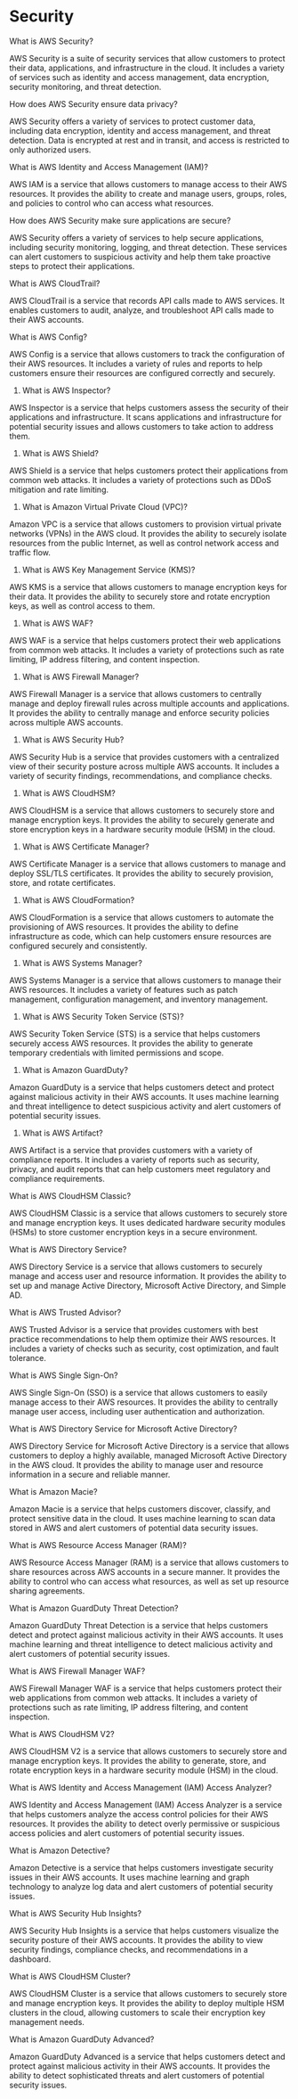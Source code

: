 # Security

What is AWS Security?

AWS Security is a suite of security services that allow customers to protect their data, applications, and infrastructure in the cloud. It includes a variety of services such as identity and access management, data encryption, security monitoring, and threat detection.

How does AWS Security ensure data privacy?

AWS Security offers a variety of services to protect customer data, including data encryption, identity and access management, and threat detection. Data is encrypted at rest and in transit, and access is restricted to only authorized users.

What is AWS Identity and Access Management (IAM)?

AWS IAM is a service that allows customers to manage access to their AWS resources. It provides the ability to create and manage users, groups, roles, and policies to control who can access what resources.

How does AWS Security make sure applications are secure?

AWS Security offers a variety of services to help secure applications, including security monitoring, logging, and threat detection. These services can alert customers to suspicious activity and help them take proactive steps to protect their applications.

What is AWS CloudTrail?

AWS CloudTrail is a service that records API calls made to AWS services. It enables customers to audit, analyze, and troubleshoot API calls made to their AWS accounts.

What is AWS Config?

AWS Config is a service that allows customers to track the configuration of their AWS resources. It includes a variety of rules and reports to help customers ensure their resources are configured correctly and securely.

1. What is AWS Inspector?

AWS Inspector is a service that helps customers assess the security of their applications and infrastructure. It scans applications and infrastructure for potential security issues and allows customers to take action to address them.

1. What is AWS Shield?

AWS Shield is a service that helps customers protect their applications from common web attacks. It includes a variety of protections such as DDoS mitigation and rate limiting.

1. What is Amazon Virtual Private Cloud (VPC)?

Amazon VPC is a service that allows customers to provision virtual private networks (VPNs) in the AWS cloud. It provides the ability to securely isolate resources from the public Internet, as well as control network access and traffic flow.

1. What is AWS Key Management Service (KMS)?

AWS KMS is a service that allows customers to manage encryption keys for their data. It provides the ability to securely store and rotate encryption keys, as well as control access to them.

1. What is AWS WAF?

AWS WAF is a service that helps customers protect their web applications from common web attacks. It includes a variety of protections such as rate limiting, IP address filtering, and content inspection.

1. What is AWS Firewall Manager?

AWS Firewall Manager is a service that allows customers to centrally manage and deploy firewall rules across multiple accounts and applications. It provides the ability to centrally manage and enforce security policies across multiple AWS accounts.

1. What is AWS Security Hub?

AWS Security Hub is a service that provides customers with a centralized view of their security posture across multiple AWS accounts. It includes a variety of security findings, recommendations, and compliance checks.

1. What is AWS CloudHSM?

AWS CloudHSM is a service that allows customers to securely store and manage encryption keys. It provides the ability to securely generate and store encryption keys in a hardware security module (HSM) in the cloud.

1. What is AWS Certificate Manager?

AWS Certificate Manager is a service that allows customers to manage and deploy SSL/TLS certificates. It provides the ability to securely provision, store, and rotate certificates.

1. What is AWS CloudFormation?

AWS CloudFormation is a service that allows customers to automate the provisioning of AWS resources. It provides the ability to define infrastructure as code, which can help customers ensure resources are configured securely and consistently.

1. What is AWS Systems Manager?

AWS Systems Manager is a service that allows customers to manage their AWS resources. It includes a variety of features such as patch management, configuration management, and inventory management.

1. What is AWS Security Token Service (STS)?

AWS Security Token Service (STS) is a service that helps customers securely access AWS resources. It provides the ability to generate temporary credentials with limited permissions and scope.

1. What is Amazon GuardDuty?

Amazon GuardDuty is a service that helps customers detect and protect against malicious activity in their AWS accounts. It uses machine learning and threat intelligence to detect suspicious activity and alert customers of potential security issues.

1. What is AWS Artifact?

AWS Artifact is a service that provides customers with a variety of compliance reports. It includes a variety of reports such as security, privacy, and audit reports that can help customers meet regulatory and compliance requirements.

What is AWS CloudHSM Classic?

AWS CloudHSM Classic is a service that allows customers to securely store and manage encryption keys. It uses dedicated hardware security modules (HSMs) to store customer encryption keys in a secure environment.

What is AWS Directory Service?

AWS Directory Service is a service that allows customers to securely manage and access user and resource information. It provides the ability to set up and manage Active Directory, Microsoft Active Directory, and Simple AD.

What is AWS Trusted Advisor?

AWS Trusted Advisor is a service that provides customers with best practice recommendations to help them optimize their AWS resources. It includes a variety of checks such as security, cost optimization, and fault tolerance.

What is AWS Single Sign-On?

AWS Single Sign-On (SSO) is a service that allows customers to easily manage access to their AWS resources. It provides the ability to centrally manage user access, including user authentication and authorization.

What is AWS Directory Service for Microsoft Active Directory?

AWS Directory Service for Microsoft Active Directory is a service that allows customers to deploy a highly available, managed Microsoft Active Directory in the AWS cloud. It provides the ability to manage user and resource information in a secure and reliable manner.

What is Amazon Macie?

Amazon Macie is a service that helps customers discover, classify, and protect sensitive data in the cloud. It uses machine learning to scan data stored in AWS and alert customers of potential data security issues.

What is AWS Resource Access Manager (RAM)?

AWS Resource Access Manager (RAM) is a service that allows customers to share resources across AWS accounts in a secure manner. It provides the ability to control who can access what resources, as well as set up resource sharing agreements.

What is Amazon GuardDuty Threat Detection?

Amazon GuardDuty Threat Detection is a service that helps customers detect and protect against malicious activity in their AWS accounts. It uses machine learning and threat intelligence to detect malicious activity and alert customers of potential security issues.

What is AWS Firewall Manager WAF?

AWS Firewall Manager WAF is a service that helps customers protect their web applications from common web attacks. It includes a variety of protections such as rate limiting, IP address filtering, and content inspection.

What is AWS CloudHSM V2?

AWS CloudHSM V2 is a service that allows customers to securely store and manage encryption keys. It provides the ability to generate, store, and rotate encryption keys in a hardware security module (HSM) in the cloud.

What is AWS Identity and Access Management (IAM) Access Analyzer?

AWS Identity and Access Management (IAM) Access Analyzer is a service that helps customers analyze the access control policies for their AWS resources. It provides the ability to detect overly permissive or suspicious access policies and alert customers of potential security issues.

What is Amazon Detective?

Amazon Detective is a service that helps customers investigate security issues in their AWS accounts. It uses machine learning and graph technology to analyze log data and alert customers of potential security issues.

What is AWS Security Hub Insights?

AWS Security Hub Insights is a service that helps customers visualize the security posture of their AWS accounts. It provides the ability to view security findings, compliance checks, and recommendations in a dashboard.

What is AWS CloudHSM Cluster?

AWS CloudHSM Cluster is a service that allows customers to securely store and manage encryption keys. It provides the ability to deploy multiple HSM clusters in the cloud, allowing customers to scale their encryption key management needs.

What is Amazon GuardDuty Advanced?

Amazon GuardDuty Advanced is a service that helps customers detect and protect against malicious activity in their AWS accounts. It provides the ability to detect sophisticated threats and alert customers of potential security issues.
